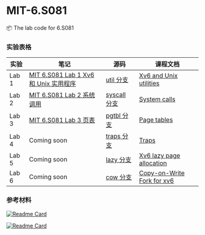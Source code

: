 # MIT-6.S081

📦 The lab code for 6.S081



### 实验表格

| 实验  | 笔记                                                         | 源码                                                         | 课程文档                                                     |
| ----- | ------------------------------------------------------------ | ------------------------------------------------------------ | ------------------------------------------------------------ |
| Lab 1 | [MIT 6.S081 Lab 1 Xv6 和 Unix 实用程序](http://yzhe819.wiki/posts/mit-6.s081-lab-1/) | [util 分支](https://github.com/yzhe819/MIT-6.S081/tree/util) | [Xv6 and Unix utilities](https://pdos.csail.mit.edu/6.S081/2020/labs/util.html) |
| Lab 2 | [MIT 6.S081 Lab 2 系统调用](http://yzhe819.wiki/posts/mit-6.s081.lab-2/) | [syscall 分支](https://github.com/yzhe819/MIT-6.S081/tree/syscall) | [System calls](https://pdos.csail.mit.edu/6.828/2020/labs/syscall.html) |
| Lab 3 | [MIT 6.S081 Lab 3 页表](http://yzhe819.wiki/posts/mit-6.s081.lab-3/) | [pgtbl 分支](https://github.com/yzhe819/MIT-6.S081/commits/pgtbl) | [Page tables](https://pdos.csail.mit.edu/6.828/2020/labs/pgtbl.html) |
| Lab 4 | Coming soon                                                  | [traps 分支](https://github.com/yzhe819/MIT-6.S081/tree/traps) | [Traps](https://pdos.csail.mit.edu/6.828/2020/labs/traps.html) |
| Lab 5 | Coming soon                                                  | [lazy 分支](https://github.com/yzhe819/MIT-6.S081/tree/lazy) | [Xv6 lazy page allocation](https://pdos.csail.mit.edu/6.828/2020/labs/lazy.html) |
| Lab 6 | Coming soon                                                  | [cow 分支](https://github.com/yzhe819/MIT-6.S081/tree/cow)   | [Copy-on-Write Fork for xv6](https://pdos.csail.mit.edu/6.828/2020/labs/cow.html) |



### 参考材料
[![Readme Card](https://github-readme-stats.vercel.app/api/pin/?username=huihongxiao&repo=MIT6.S081)](https://github.com/huihongxiao/MIT6.S081)

[![Readme Card](https://github-readme-stats.vercel.app/api/pin/?username=duguosheng&repo=6.S081-All-in-one)](https://github.com/duguosheng/6.S081-All-in-one)
